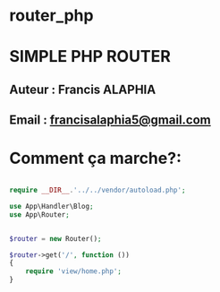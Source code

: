# router_php

# SIMPLE PHP ROUTER

## Auteur : Francis ALAPHIA

## Email : francisalaphia5@gmail.com

#  Comment ça marche?: 

````php

require __DIR__.'../../vendor/autoload.php';

use App\Handler\Blog;
use App\Router;


$router = new Router();

$router->get('/', function ())
{
    require 'view/home.php';
}



````
